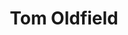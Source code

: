 ---
name: Tom Oldfield
title: Tom Oldfield
excerpt: All blog posts authored by this student
exclude:
---